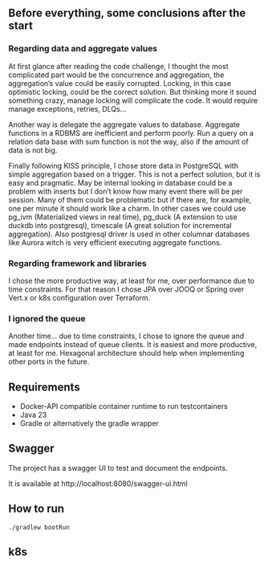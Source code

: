 ## Before everything, some conclusions after the start

### Regarding data and aggregate values

At first glance after reading the code challenge, I thought the most complicated part would be the concurrence and aggregation, the aggregation’s value could be easily corrupted. Locking, in this case optimistic locking, could be the correct solution. But thinking more it sound something crazy, manage locking will complicate the code. It would require manage exceptions, retries, DLQs…

Another way is delegate the aggregate values to database. Aggregate functions in a RDBMS are inefficient and perform poorly. Run a query on a relation data base with sum function is not the way, also if the amount of data is not big.

Finally following KISS principle, I chose store data in PostgreSQL with simple aggregation based on a trigger. This is not a perfect solution, but it is easy and pragmatic. May be internal looking in database could be a problem with inserts but I don’t know how many event there will be per session. Many of them could be problematic but if there are, for example, one per minute it should work like a charm. In other cases we could use pg_ivm (Materialized views in real time), pg_duck (A extension to use duckdb into postgresql), timescale (A great solution for incremental aggregation). Also postgresql driver is used in other columnar databases like Aurora witch is very efficient executing aggregate functions.

### Regarding framework and libraries

I chose the more productive way, at least for me, over performance due to time constraints. For that reason I chose JPA over JOOQ or Spring over Vert.x or k8s configuration over Terraform.

### I ignored the queue

Another time... due to time constraints, I chose to ignore the queue and made endpoints instead of queue clients. It is easiest and more productive, at least for me. Hexagonal architecture should help when implementing other ports in the future.

## Requirements

- Docker-API compatible container runtime to run testcontainers
- Java 23
- Gradle or alternatively the gradle wrapper

## Swagger

The project has a swagger UI to test and document the endpoints.

It is available at http://localhost:8080/swagger-ui.html

## How to run 

```shell
./gradlew bootRun
```

## k8s